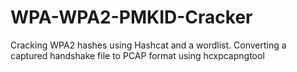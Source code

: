 # WPA-WPA2-PMKID-Cracker
Cracking WPA2 hashes using Hashcat and a wordlist. Converting a captured handshake file to PCAP format using hcxpcapngtool
